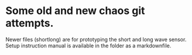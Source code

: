 # Some old and new chaos git attempts.
Newer files (shortlong) are for prototyping the short and long wave sensor. Setup instruction manual is available in the folder as a markdownfile.
